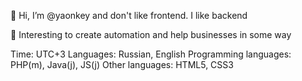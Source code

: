 👋 Hi, I’m @yaonkey and don't like frontend. I like backend

👀 Interesting to create automation and help businesses in some way

Time: UTC+3
Languages: Russian, English
Programming languages: PHP(m), Java(j), JS(j)
Other languages: HTML5, CSS3

